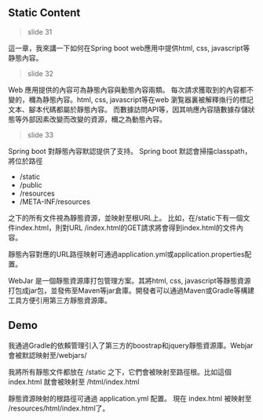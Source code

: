 ## Static Content

> slide 31

這一章，我來講一下如何在Spring boot web應用中提供html, css, javascript等静態內容。

> slide 32

Web 應用提供的內容可為静態內容與動態內容兩類。
每次請求獲取到的內容都不變的，穪為静態內容。html, css, javascript等在web 瀏覧器裏被解釋𢴇行的標記文本、腳本代碼都屬於靜態內容。
而數據訪問API等，因其响應內容隨數據存儲狀態等外部因素改變而改變的資源，穪之為動態內容。

> slide 33

Spring boot 對靜態內容默認提供了支持。
Spring boot 默認會掃描classpath，將位於路徑

* /static
* /public
* /resources
* /META-INF/resources

之下的所有文件視為靜態資源，並映射至根URL上。
比如，在/static下有一個文件index.html，則對URL /index.html的GET請求將會得到index.html的文件內容。

靜態內容對應的URL路徑映射可通過application.yml或application.properties配置。

WebJar 是一個靜態資源庫打包管理方案。其將html, css, javascript等靜態資源打包成jar包，並發佈至Maven等jar倉庫。開發者可以通過Maven或Gradle等構建工具方便引用第三方靜態資源庫。


## Demo

我通過Gradle的依賴管理引入了第三方的boostrap和jquery靜態資源庫。Webjar會被默認映射至/webjars/

我將所有靜態文件都放在 /static 之下，它們會被映射至路徑根。比如這個 index.html 就會被映射至 /html/index.html

靜態資源映射的根路徑可通過 application.yml 配置。
現在 index.html 被映射至 /resources/html/index.html了。